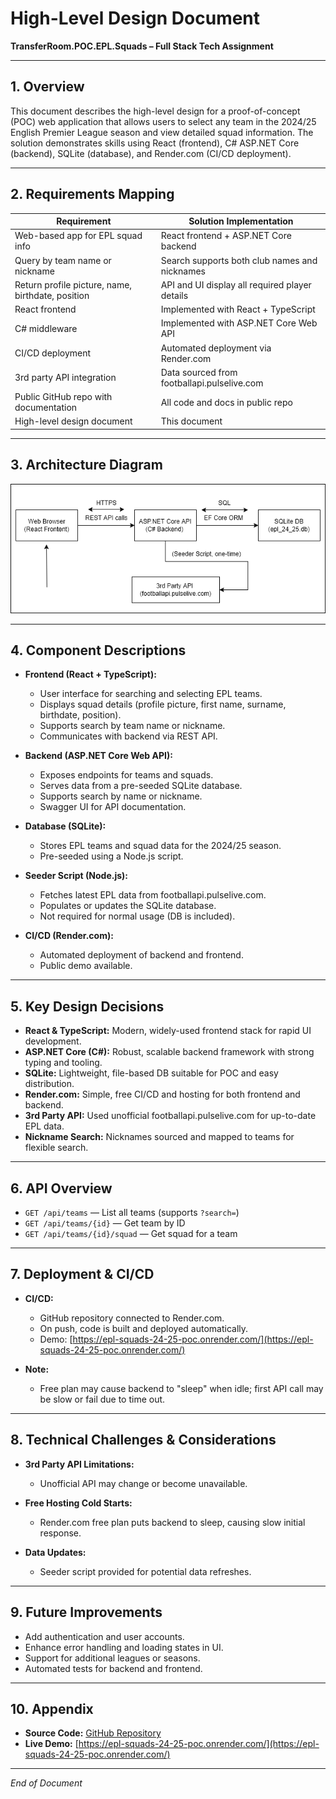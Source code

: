 # High-Level Design Document

**TransferRoom.POC.EPL.Squads – Full Stack Tech Assignment**

---

## 1. Overview

This document describes the high-level design for a proof-of-concept (POC) web application that allows users to select any team in the 2024/25 English Premier League season and view detailed squad information. The solution demonstrates skills using React (frontend), C# ASP.NET Core (backend), SQLite (database), and Render.com (CI/CD deployment).

---

## 2. Requirements Mapping

| Requirement                                       | Solution Implementation                        |
| ------------------------------------------------- | ---------------------------------------------- |
| Web-based app for EPL squad info                  | React frontend + ASP.NET Core backend          |
| Query by team name or nickname                    | Search supports both club names and nicknames  |
| Return profile picture, name, birthdate, position | API and UI display all required player details |
| React frontend                                    | Implemented with React + TypeScript            |
| C# middleware                                     | Implemented with ASP.NET Core Web API          |
| CI/CD deployment                                  | Automated deployment via Render.com            |
| 3rd party API integration                         | Data sourced from footballapi.pulselive.com    |
| Public GitHub repo with documentation             | All code and docs in public repo               |
| High-level design document                        | This document                                  |

---

## 3. Architecture Diagram

![Architecture Diagram](./diagram.png)

---

## 4. Component Descriptions

- **Frontend (React + TypeScript):**

  - User interface for searching and selecting EPL teams.
  - Displays squad details (profile picture, first name, surname, birthdate, position).
  - Supports search by team name or nickname.
  - Communicates with backend via REST API.

- **Backend (ASP.NET Core Web API):**

  - Exposes endpoints for teams and squads.
  - Serves data from a pre-seeded SQLite database.
  - Supports search by name or nickname.
  - Swagger UI for API documentation.

- **Database (SQLite):**

  - Stores EPL teams and squad data for the 2024/25 season.
  - Pre-seeded using a Node.js script.

- **Seeder Script (Node.js):**

  - Fetches latest EPL data from footballapi.pulselive.com.
  - Populates or updates the SQLite database.
  - Not required for normal usage (DB is included).

- **CI/CD (Render.com):**
  - Automated deployment of backend and frontend.
  - Public demo available.

---

## 5. Key Design Decisions

- **React & TypeScript:** Modern, widely-used frontend stack for rapid UI development.
- **ASP.NET Core (C#):** Robust, scalable backend framework with strong typing and tooling.
- **SQLite:** Lightweight, file-based DB suitable for POC and easy distribution.
- **Render.com:** Simple, free CI/CD and hosting for both frontend and backend.
- **3rd Party API:** Used unofficial footballapi.pulselive.com for up-to-date EPL data.
- **Nickname Search:** Nicknames sourced and mapped to teams for flexible search.

---

## 6. API Overview

- `GET /api/teams` — List all teams (supports `?search=`)
- `GET /api/teams/{id}` — Get team by ID
- `GET /api/teams/{id}/squad` — Get squad for a team

---

## 7. Deployment & CI/CD

- **CI/CD:**

  - GitHub repository connected to Render.com.
  - On push, code is built and deployed automatically.
  - Demo: [https://epl-squads-24-25-poc.onrender.com/](https://epl-squads-24-25-poc.onrender.com/)

- **Note:**
  - Free plan may cause backend to "sleep" when idle; first API call may be slow or fail due to time out.

---

## 8. Technical Challenges & Considerations

- **3rd Party API Limitations:**

  - Unofficial API may change or become unavailable.

- **Free Hosting Cold Starts:**

  - Render.com free plan puts backend to sleep, causing slow initial response.

- **Data Updates:**
  - Seeder script provided for potential data refreshes.

---

## 9. Future Improvements

- Add authentication and user accounts.
- Enhance error handling and loading states in UI.
- Support for additional leagues or seasons.
- Automated tests for backend and frontend.

---

## 10. Appendix

- **Source Code:** [GitHub Repository](https://github.com/s-shev/TransferRoom.POC.EPL.Squads)
- **Live Demo:** [https://epl-squads-24-25-poc.onrender.com/](https://epl-squads-24-25-poc.onrender.com/)

---

_End of Document_
